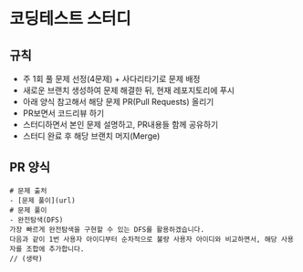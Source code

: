 # 코딩테스트 스터디

## 규칙
- 주 1회 풀 문제 선정(4문제) + 사다리타기로 문제 배정
- 새로운 브랜치 생성하여 문제 해결한 뒤, 현재 레포지토리에 푸시
- 아래 양식 참고해서 해당 문제 PR(Pull Requests) 올리기
- PR보면서 코드리뷰 하기
- 스터디하면서 본인 문제 설명하고, PR내용들 함께 공유하기
- 스터디 완료 후 해당 브랜치 머지(Merge)

## PR 양식
```
# 문제 출처
- [문제 풀이](url)
# 문제 풀이
- 완전탐색(DFS)
가장 빠르게 완전탐색을 구현할 수 있는 DFS를 활용하겠습니다.
다음과 같이 1번 사용자 아이디부터 순차적으로 불량 사용자 아이디와 비교하면서, 해당 사용자를 조합에 추가합니다.
// (생략)
```
